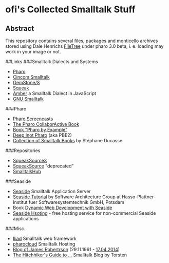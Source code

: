 # ofi's Collected Smalltalk Stuff
## Abstract
This repository contains several files, packages and monticello archives stored using Dale Henrichs [FileTree](https://github.com/dalehenrich/filetree) under pharo 3.0 beta, i. e. loading may work in your image or not.

##Links
###Smalltalk Dialects and Systems
* [Pharo](http://www.pharo-project.org/)
* [Cincom Smalltalk](http://www.cincomsmalltalk.com/main/)
* [GemStone/S](http://gemtalksystems.com/index.php/products/gemstones/)
* [Squeak](http://www.squeak.org/)
* [Amber](http://amber-lang.net/) a Smalltalk Dialect in JavaScript
* [GNU Smalltalk](http://smalltalk.gnu.org/)

###Pharo
* [Pharo Screencasts](http://www.pharocasts.com/)
* [The Pharo CollaborActive Book](http://book.pharo-project.org/)
* [Book "Pharo by Example"](http://pharobyexample.org/)
* [Deep Inot Pharo](http://rmod.lille.inria.fr/pbe2/) (aka PBE2)
* [Collection of Smalltalk Books](http://stephane.ducasse.free.fr/FreeBooks.html) by Stéphane Ducasse

###Repositories
* [SqueakSource3](http://ss3.gemstone.com/)
* [SqueakSource](http://www.squeaksource.com/) "deprecated"
* [SmalltalkHub](http://smalltalkhub.com/)

###Seaside
* [Seaside](http://seaside.st/) Smalltalk Application Server
* [Seaside Tutorial](http://www.hpi.uni-potsdam.de/hirschfeld/seaside/tutorial) by Software Architecture Group at Hasso-Plattner-Institut fuer Softwaresystemtechnik GmbH, Potsdam
* Book [Dynamic Web Development with Seaside](http://book.seaside.st/book)
* [Seaside Hsoting](http://www.seasidehosting.st/) - free hosting service for non-commercial Seaside applications

###Misc.
* [Iliad](http://www.iliadproject.org/) Smalltalk web framework
* [pharocloud](http://www.pharocloud.com/) Smalltalk Hosting
* [Blog of James Robertrson](http://www.jarober.com/blog/blogView) (29.11.1961 - [17.04.2014](http://www.cincomsmalltalk.com/main/2014/04/saying-good-bye-to-friend-and-smalltalk-advocate-james-robertson/))
* [The Hitchhiker's Guide to ...](http://astares.blogspot.de/) Smalltalk Blog by Torsten